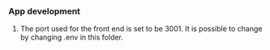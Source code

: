 ### App development

1) The port used for the front end is set to be 3001. It is possible to change by changing .env in this folder.

